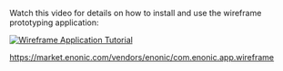 Watch this video for details on how to install and use the wireframe prototyping application:

[![Wireframe Application Tutorial](https://img.youtube.com/vi/QAV7W_6J_Q8/0.jpg)](https://www.youtube.com/watch?v=QAV7W_6J_Q8)

https://market.enonic.com/vendors/enonic/com.enonic.app.wireframe

